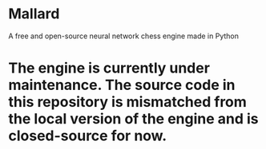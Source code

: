 # Mallard
A free and open-source neural network chess engine made in Python

# The engine is currently under maintenance. The source code in this repository is mismatched from the local version of the engine and is closed-source for now.
